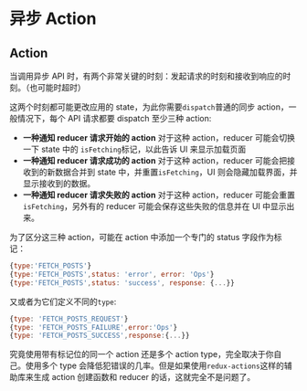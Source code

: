 # 异步 Action

## Action

当调用异步 API 时，有两个非常关键的时刻：发起请求的时刻和接收到响应的时刻。（也可能时超时）

这两个时刻都可能更改应用的 state，为此你需要`dispatch`普通的同步 action，一般情况下，每个 API 请求都要 dispatch 至少三种 action:

- **一种通知 reducer 请求开始的 action**
    对于这种 action，reducer 可能会切换一下 state 中的 `isFetching`标记，以此告诉 UI 来显示加载页面
- **一种通知 reducer 请求成功的 action**
    对于这种 action，reducer 可能会把接收到的新数据合并到 state 中，并重置`isFetching`，UI 则会隐藏加载界面，并显示接收到的数据。
- **一种通知 reducer 请求失败的 action**
    对于这种 action，reducer 可能会重置`isFetching`，另外有的 reducer 可能会保存这些失败的信息并在 UI 中显示出来。

为了区分这三种 action，可能在 action 中添加一个专门的 status 字段作为标记：
```js
{type:'FETCH_POSTS'}
{type:'FETCH_POSTS',status: 'error', error: 'Ops'}
{type:'FETCH_POSTS',status: 'success', response: {...}}
```
又或者为它们定义不同的`type`:
```js
{type: 'FETCH_POSTS_REQUEST'}
{type: 'FETCH_POSTS_FAILURE',error:'Ops'}
{type: 'FETCH_POSTS_SUCCESS',response:{...}}
```

究竟使用带有标记位的同一个 action 还是多个 action type，完全取决于你自己。使用多个 type 会降低犯错误的几率。但是如果使用`redux-actions`这样的辅助库来生成 action 创建函数和 reducer 的话，这就完全不是问题了。

